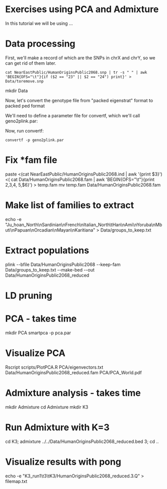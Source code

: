 Exercises using PCA and Admixture
===============

In this tutorial we will be using ...


# Data processing

First, we'll make a record of which are the SNPs in chrX and chrY, so we can get rid of them later.

```
cat NearEastPublic/HumanOriginsPublic2068.snp | tr -s " " | awk 'BEGIN{OFS="\t"}{if ($2 == "23" || $2 == "24") print}' > Data/toremove.snp
```

mkdir Data

Now, let's convert the genotype file from "packed eigenstrat" format to packed ped format

We'll need to define a parameter file for convertf, which we'll call geno2plink.par:


Now, run convertf:

```
convertf -p geno2plink.par
```


# Fix *fam file
paste <(cat NearEastPublic/HumanOriginsPublic2068.ind | awk '{print $3}') <( cat Data/HumanOriginsPublic2068.fam | awk 'BEGIN{OFS="\t"}{print $2,$3,$4,$
5,$6}') > temp.fam
mv temp.fam Data/HumanOriginsPublic2068.fam
# Make list of families to extract
echo -e "Ju_hoan_North\nSardinian\nFrench\nItalian_North\tHan\nAmi\nYoruba\nMbuti\nPapuan\nOrcadian\nMayan\nKaritiana" > Data/groups_to_keep.txt
# Extract populations
plink --bfile Data/HumanOriginsPublic2068 --keep-fam Data/groups_to_keep.txt --make-bed --out Data/HumanOriginsPublic2068_reduced

# LD pruning


# PCA - takes time
mkdir PCA
smartpca -p pca.par
# Visualize PCA
Rscript scripts/PlotPCA.R PCA/eigenvectors.txt Data/HumanOriginsPublic2068_reduced.fam PCA/PCA_World.pdf


# Admixture analysis - takes time
mkdir Admixture
cd Admixture
mkdir K3
# Run Admixture with K=3
cd K3; admixture ../../Data/HumanOriginsPublic2068_reduced.bed 3; cd ..

# Visualize results with pong
echo -e "K3_run1\t3\tK3/HumanOriginsPublic2068_reduced.3.Q" > filemap.txt

